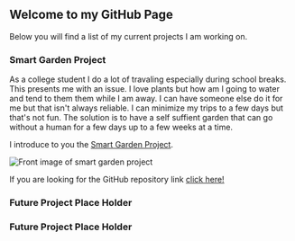 ## Welcome to my GitHub Page

Below you will find a list of my current projects I am working on.

### Smart Garden Project
As a college student I do a lot of travaling especially during school breaks.
This presents me with an issue. I love plants but how am I going to water and tend to them them while I am away. I can have someone else do it for me but that isn't always reliable. I can minimize my trips to a few days but that's not fun. The solution is to have a self suffient garden that can go without a human for a few days up to a few weeks at a time.

I introduce to you the [Smart Garden Project](http://carlossantosdev.me/pages/smart_garden_project).

![Front image of smart garden project](http://carlossantosdev.me/images/smart_garden_front.jpg)

If you are looking for the GitHub repository link [click here!](https://github.com/carlkid1499/carlkid1499.github.io)

### Future Project Place Holder



### Future Project Place Holder



